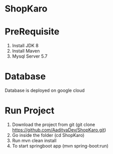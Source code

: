 # ShopKaro

# PreRequisite
1. Install JDK 8
2. Install Maven
3. Mysql Server 5.7

# Database
Database is deployed on google cloud 

# Run Project
1. Download the project from git (git clone https://github.com/AadityaDev/ShopKaro.git)
2. Go inside the folder (cd ShopKaro)
3. Run mvn clean install
4. To start springboot app (mvn spring-boot:run)

